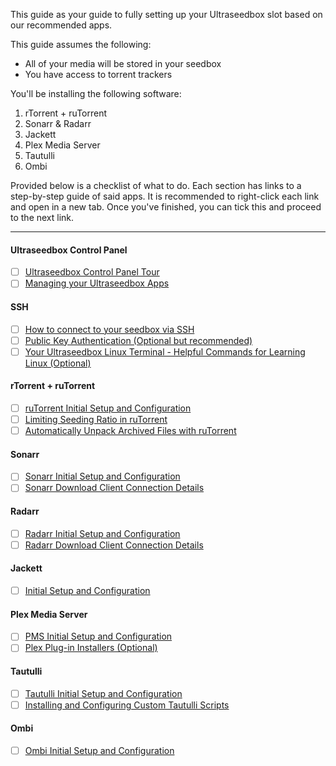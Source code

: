 This guide as your guide to fully setting up your Ultraseedbox slot based on our recommended apps.

This guide assumes the following:

* All of your media will be stored in your seedbox
* You have access to torrent trackers

You'll be installing the following software:

1. rTorrent + ruTorrent
2. Sonarr & Radarr
3. Jackett
4. Plex Media Server
5. Tautulli
6. Ombi

Provided below is a checklist of what to do. Each section has links to a step-by-step guide of said apps. It is recommended to right-click each link and open in a new tab. Once you've finished, you can tick this and proceed to the next link.

***

#### Ultraseedbox Control Panel 
- [ ]  [Ultraseedbox Control Panel Tour](https://docs.usbx.me/books/ultraseedbox-control-panel-%28ucp%29/page/ultraseedbox-control-panel-tour)
- [ ]  [Managing your Ultraseedbox Apps](https://docs.usbx.me/books/ultraseedbox-control-panel-%28ucp%29/page/managing-your-ultraseedbox-apps)

#### SSH

- [ ]  [How to connect to your seedbox via SSH](https://docs.usbx.me/books/secure-shell-%28ssh%29/page/how-to-connect-to-your-seedbox-via-ssh)
- [ ]  [Public Key Authentication (Optional but recommended)](https://docs.usbx.me/books/secure-shell-%28ssh%29/page/public-key-authentication)
- [ ]  [Your Ultraseedbox Linux Terminal - Helpful Commands for Learning Linux (Optional)](https://docs.usbx.me/books/secure-shell-%28ssh%29/page/your-ultraseedbox-linux-terminal---helpful-commands-for-learning-linux)

#### rTorrent + ruTorrent

- [ ] [ruTorrent Initial Setup and Configuration](https://docs.usbx.me/books/rtorrentrutorrent/page/initial-setup-and-configuration)
- [ ] [Limiting Seeding Ratio in ruTorrent](https://docs.usbx.me/books/rtorrentrutorrent/page/limiting-seeding-ratio-in-rutorrent)
- [ ] [Automatically Unpack Archived Files with ruTorrent](https://docs.usbx.me/books/rtorrentrutorrent/page/automatically-unpack-archived-files-with-rutorrent)

#### Sonarr

- [ ] [Sonarr Initial Setup and Configuration](https://docs.usbx.me/books/sonarr/page/initial-setup-and-configuration)
- [ ] [Sonarr Download Client Connection Details](https://docs.usbx.me/books/sonarr/page/download-client-connection-details)

#### Radarr

- [ ] [Radarr Initial Setup and Configuration](https://docs.usbx.me/books/radarr/page/initial-setup-and-configuration)
- [ ] [Radarr Download Client Connection Details](https://docs.usbx.me/books/radarr/page/download-client-connection-details)

#### Jackett

- [ ] [Initial Setup and Configuration](https://docs.usbx.me/books/jackett/page/initial-setup-and-configuration)

#### Plex Media Server

- [ ] [PMS Initial Setup and Configuration](https://docs.usbx.me/books/plex-media-server/page/initial-setup-and-configuration)
- [ ] [Plex Plug-in Installers (Optional)](https://docs.usbx.me/books/plex-media-server/page/plex-plug-in-installers)

#### Tautulli

- [ ] [Tautulli Initial Setup and Configuration](https://docs.usbx.me/books/tautulli/page/initial-setup-and-configuration)
- [ ] [Installing and Configuring Custom Tautulli Scripts](https://docs.usbx.me/books/tautulli/page/installing-and-configuring-custom-tautulli-scripts)

#### Ombi

- [ ] [Ombi Initial Setup and Configuration](https://docs.usbx.me/books/ombi/page/initial-setup-and-configuration)